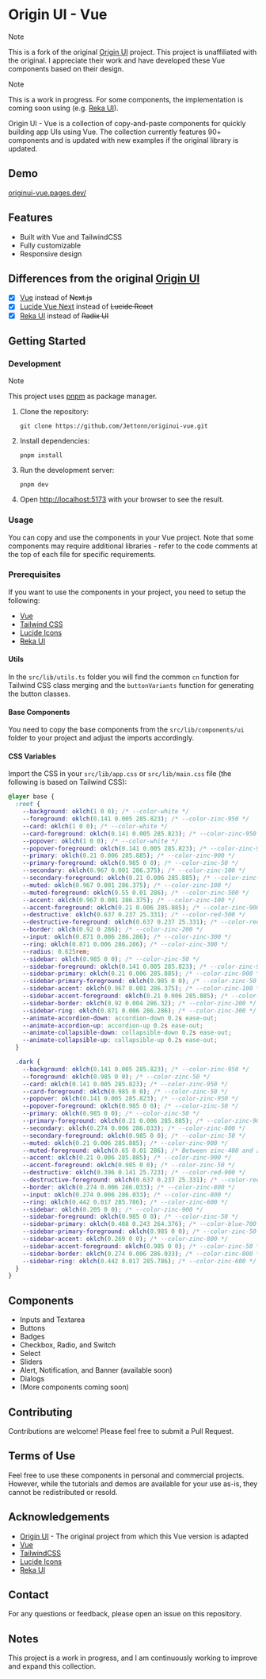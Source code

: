 # Origin UI - Vue

> [!NOTE]  
> This is a fork of the original [Origin UI](https://originui.com/) project. This project is unaffiliated with the original. I appreciate their work and have developed these Vue components based on their design.

> [!NOTE]  
> This is a work in progress. For some components, the implementation is coming soon using (e.g. [Reka UI](https://www.reka-ui.com/)).

Origin UI - Vue is a collection of copy-and-paste components for quickly building app UIs using Vue. The collection currently features 90+ components and is updated with new examples if the original library is updated.

## Demo

[originui-vue.pages.dev/](https://originui-vue.pages.dev/)

## Features

- Built with Vue and TailwindCSS
- Fully customizable
- Responsive design

## Differences from the original [Origin UI](https://originui.com/)

- [x] [Vue](https://vuejs.org) instead of ~~Next.js~~
- [x] [Lucide Vue Next](https://lucide.dev/guide/packages/lucide-vue-next) instead of ~~Lucide React~~
- [x] [Reka UI](https://www.reka-ui.com/) instead of ~~Radix UI~~

## Getting Started

### Development

> [!NOTE]  
> This project uses [pnpm](https://pnpm.io/) as package manager.

1. Clone the repository:

   ```
   git clone https://github.com/Jettonn/originui-vue.git
   ```

2. Install dependencies:

   ```
   pnpm install
   ```

3. Run the development server:

   ```
   pnpm dev
   ```

4. Open [http://localhost:5173](http://localhost:5173) with your browser to see the result.

### Usage

You can copy and use the components in your Vue project. Note that some components may require additional libraries - refer to the code comments at the top of each file for specific requirements.

### Prerequisites

If you want to use the components in your project, you need to setup the following:

- [Vue](https://vuejs.org)
- [Tailwind CSS](https://tailwindcss.com)
- [Lucide Icons](https://lucide.dev)
- [Reka UI](https://www.reka-ui.com/overview/introduction.html)

#### Utils

In the `src/lib/utils.ts` folder you will find the common `cn` function for Tailwind CSS class merging and the `buttonVariants` function for generating the button classes.

#### Base Components

You need to copy the base components from the `src/lib/components/ui` folder to your project and adjust the imports accordingly.

#### CSS Variables

Import the CSS in your `src/lib/app.css` or `src/lib/main.css` file (the following is based on Tailwind CSS):

```css
@layer base {
  :root {
    --background: oklch(1 0 0); /* --color-white */
    --foreground: oklch(0.141 0.005 285.823); /* --color-zinc-950 */
    --card: oklch(1 0 0); /* --color-white */
    --card-foreground: oklch(0.141 0.005 285.823); /* --color-zinc-950 */
    --popover: oklch(1 0 0); /* --color-white */
    --popover-foreground: oklch(0.141 0.005 285.823); /* --color-zinc-950 */
    --primary: oklch(0.21 0.006 285.885); /* --color-zinc-900 */
    --primary-foreground: oklch(0.985 0 0); /* --color-zinc-50 */
    --secondary: oklch(0.967 0.001 286.375); /* --color-zinc-100 */
    --secondary-foreground: oklch(0.21 0.006 285.885); /* --color-zinc-900 */
    --muted: oklch(0.967 0.001 286.375); /* --color-zinc-100 */
    --muted-foreground: oklch(0.55 0.01 286); /* --color-zinc-500 */
    --accent: oklch(0.967 0.001 286.375); /* --color-zinc-100 */
    --accent-foreground: oklch(0.21 0.006 285.885); /* --color-zinc-900 */
    --destructive: oklch(0.637 0.237 25.331); /* --color-red-500 */
    --destructive-foreground: oklch(0.637 0.237 25.331); /* --color-red-500 */
    --border: oklch(0.92 0 286); /* --color-zinc-200 */
    --input: oklch(0.871 0.006 286.286); /* --color-zinc-300 */
    --ring: oklch(0.871 0.006 286.286); /* --color-zinc-300 */
    --radius: 0.625rem;
    --sidebar: oklch(0.985 0 0); /* --color-zinc-50 */
    --sidebar-foreground: oklch(0.141 0.005 285.823); /* --color-zinc-950 */
    --sidebar-primary: oklch(0.21 0.006 285.885); /* --color-zinc-900 */
    --sidebar-primary-foreground: oklch(0.985 0 0); /* --color-zinc-50 */
    --sidebar-accent: oklch(0.967 0.001 286.375); /* --color-zinc-100 */
    --sidebar-accent-foreground: oklch(0.21 0.006 285.885); /* --color-zinc-900 */
    --sidebar-border: oklch(0.92 0.004 286.32); /* --color-zinc-200 */
    --sidebar-ring: oklch(0.871 0.006 286.286); /* --color-zinc-300 */
    --animate-accordion-down: accordion-down 0.2s ease-out;
    --animate-accordion-up: accordion-up 0.2s ease-out;
    --animate-collapsible-down: collapsible-down 0.2s ease-out;
    --animate-collapsible-up: collapsible-up 0.2s ease-out;
  }

  .dark {
    --background: oklch(0.141 0.005 285.823); /* --color-zinc-950 */
    --foreground: oklch(0.985 0 0); /* --color-zinc-50 */
    --card: oklch(0.141 0.005 285.823); /* --color-zinc-950 */
    --card-foreground: oklch(0.985 0 0); /* --color-zinc-50 */
    --popover: oklch(0.141 0.005 285.823); /* --color-zinc-950 */
    --popover-foreground: oklch(0.985 0 0); /* --color-zinc-50 */
    --primary: oklch(0.985 0 0); /* --color-zinc-50 */
    --primary-foreground: oklch(0.21 0.006 285.885); /* --color-zinc-900 */
    --secondary: oklch(0.274 0.006 286.033); /* --color-zinc-800 */
    --secondary-foreground: oklch(0.985 0 0); /* --color-zinc-50 */
    --muted: oklch(0.21 0.006 285.885); /* --color-zinc-900 */
    --muted-foreground: oklch(0.65 0.01 286); /* Between zinc-400 and zinc-500 */
    --accent: oklch(0.21 0.006 285.885); /* --color-zinc-900 */
    --accent-foreground: oklch(0.985 0 0); /* --color-zinc-50 */
    --destructive: oklch(0.396 0.141 25.723); /* --color-red-900 */
    --destructive-foreground: oklch(0.637 0.237 25.331); /* --color-red-500 */
    --border: oklch(0.274 0.006 286.033); /* --color-zinc-800 */
    --input: oklch(0.274 0.006 286.033); /* --color-zinc-800 */
    --ring: oklch(0.442 0.017 285.786); /* --color-zinc-600 */
    --sidebar: oklch(0.205 0 0); /* --color-zinc-900 */
    --sidebar-foreground: oklch(0.985 0 0); /* --color-zinc-50 */
    --sidebar-primary: oklch(0.488 0.243 264.376); /* --color-blue-700 */
    --sidebar-primary-foreground: oklch(0.985 0 0); /* --color-zinc-50 */
    --sidebar-accent: oklch(0.269 0 0); /* --color-zinc-800 */
    --sidebar-accent-foreground: oklch(0.985 0 0); /* --color-zinc-50 */
    --sidebar-border: oklch(0.274 0.006 286.033); /* --color-zinc-800 */
    --sidebar-ring: oklch(0.442 0.017 285.786); /* --color-zinc-600 */
  }
}
```

<!-- #### Runes (optional)

If you want to use the helpers used in some components you need to copy the `src/lib/runes` folder to your project and adjust the imports accordingly. -->

## Components

- Inputs and Textarea
- Buttons
- Badges
- Checkbox, Radio, and Switch
- Select
- Sliders
- Alert, Notification, and Banner (available soon)
- Dialogs
- (More components coming soon)

## Contributing

Contributions are welcome! Please feel free to submit a Pull Request.

## Terms of Use

Feel free to use these components in personal and commercial projects. However, while the tutorials and demos are available for your use as-is, they cannot be redistributed or resold.

## Acknowledgements

- [Origin UI](https://originui.com/) - The original project from which this Vue version is adapted
- [Vue](https://vuejs.org)
- [TailwindCSS](https://tailwindcss.com)
- [Lucide Icons](https://lucide.dev)
- [Reka UI](https://www.reka-ui.com/)

## Contact

For any questions or feedback, please open an issue on this repository.

## Notes

This project is a work in progress, and I am continuously working to improve and expand this collection.
